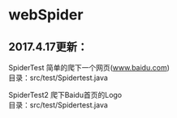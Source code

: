 # webSpider

2017.4.17更新：
----
SpiderTest
简单的爬下一个网页(www.baidu.com)</br>
目录：src/test/Spidertest.java</br>

SpiderTest2
爬下Baidu首页的Logo</br>
目录：src/test/Spidertest.java</br>
